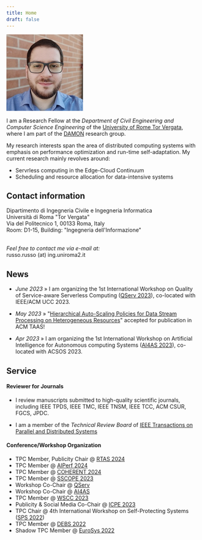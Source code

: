 ```yaml
---
title: Home
draft: false
---
```


<div class="avatar">
<img src="/images/me.jpg" alt="Gabriele Russo Russo" itemprop="image">
</div>

I am a Research Fellow at the *Department of Civil Engineering and Computer
Science Engineering* of the
[University of Rome Tor Vergata](https://web.uniroma2.it/en), where I am part of the
[DAMON](http://www.ce.uniroma2.it) research group.

<!--
Previously, I was a PostDoc researcher at
Roma Tre University.
Previously, I was a Research Associate at the *Department of Civil Engineering and Computer
Science Engineering* of the
University of Rome Tor Vergata, where I received my PhD degree in
May 2021.
-->


My research interests span the area of distributed computing systems with emphasis on
performance optimization and run-time self-adaptation.
My current research mainly revolves around:

- Servrless computing in the Edge-Cloud Continuum
- Scheduling and resource allocation for data-intensive systems


<!--<hr class="sectionbar"/>-->
<a name ="contact"></a>
<h2 class="homesection">Contact information</h2>
Dipartimento di Ingegneria Civile e Ingegneria Informatica<br/>
Università di Roma "Tor Vergata"<br/>
Via del Politecnico 1, 00133 Roma, Italy<br/>
Room: D1-15, Building: "Ingegneria dell'Informazione"<br/><br/>


*Feel free to contact me via e-mail at:*<br/>
&#114;usso.&#114;usso (&#97;&#116;) ing.uniroma2.it


<!--
![](/images/email_addr.png)
-->

<h2 class="homesection">News</h2>

- *June 2023* &raquo; I am organizing the 1st International Workshop on
  Quality of Service-aware Serverless Computing ([QServ
  2023](https://qserv23.github.io)), co-located with IEEE/ACM UCC 2023.

- *May 2023* &raquo; "[Hierarchical Auto-Scaling Policies for Data Stream Processing on Heterogeneous Resources](https://dl.acm.org/doi/10.1145/3597435)" accepted
for publication in ACM TAAS!

- *Apr 2023* &raquo; I am organizing the 1st International Workshop on
  Artificial
  Intelligence for Autonomous computing Systems ([AI4AS
  2023](https://ai4as.github.io)), co-located with ACSOS 2023.






<!--
<h2 class="homesection">Selected publications</h2>
{% for paper in site.publications %}
{% if paper.selected %}
<span class="publist-authors">{{ paper.authors }}</span><br/>
<span class="publist-title">{{ paper.title }}</span><br/>
<span class="publist-info">{{ paper.info }}</span><br/>
[abstract]({{ site.baseurl}}{{ paper.url }}){: .btn .btn--verysmall .btn--inverse} {% if paper.doi %} [doi]({{ paper.doi }}){: .btn .btn--verysmall .btn--inverse} {% endif %} {% if paper.pdf %} [pdf]({{ paper.pdf }}){: .btn .btn--verysmall .btn--info} {% endif %}
{% endif %}
{% endfor %}

You can find [here]({{ site.baseurl }}/publications.html) a list of all my publications.
{: .notice--info}

-->



<h2 class="homesection">Service</h2>

#### Reviewer for Journals  #####

- I review manuscripts submitted to high-quality scientific journals, including IEEE TPDS, IEEE TMC, IEEE TNSM, IEEE
TCC, ACM CSUR, FGCS, JPDC.

-  I am a member of the *Technical Review Board* of [IEEE Transactions on Parallel and Distributed Systems](https://www.computer.org/csdl/journal/td)

#### Conference/Workshop Organization  #####

- TPC Member, Publicity Chair @ [RTAS 2024](https://2024.rtas.org/)
- TPC Member @ [AIPerf 2024](https://ai-perf.github.io/AIPerf2024/)
- TPC Member @ [COHERENT 2024](https://sites.google.com/view/coherent2024/home?authuser=0)
- TPC Member @ [SSCOPE 2023](https://sscope-workshop.github.io/)
- Workshop Co-Chair @ [QServ](https://qserv23.github.io/)
- Workshop Co-Chair @ [AI4AS](https://ai4as.github.io/)
- TPC Member @ [WSCC 2023](https://wscc2023.di.unipi.it/)
- Publicity &amp; Social Media Co-Chair @ [ICPE 2023](https://icpe2023.spec.org/)
- TPC Chair @ 4th International Workshop on Self-Protecting Systems ([SPS 2022](https://sites.google.com/view/sps22workshop))
- TPC Member @ [DEBS 2022](https://2022.debs.org/index.html)
- Shadow TPC Member @ [EuroSys 2022](https://2022.eurosys.org/)
